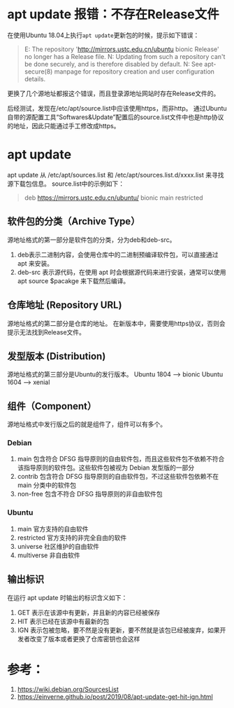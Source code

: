 # apt update 报错：不存在Release文件

在使用Ubuntu 18.04上执行`apt update`更新包的时候，提示如下错误：
> E: The repository 'http://mirrors.ustc.edu.cn/ubuntu bionic Release' no longer has a Release file.
> N: Updating from such a repository can't be done securely, and is therefore disabled by default.
> N: See apt-secure(8) manpage for repository creation and user configuration details.

更换了几个源地址都报这个错误，而且登录源地址网站时存在Release文件的。

后经测试，发现在/etc/apt/source.list中应该使用https，而非http。
通过Ubuntu自带的源配置工具“Softwares&Update”配置后的source.list文件中也是http协议的地址，因此只能通过手工修改成https。

# apt update
apt update 从 /etc/apt/sources.list 和 /etc/apt/sources.list.d/xxxx.list 来寻找源下载包信息。
source.list中的示例如下：
> deb https://mirrors.ustc.edu.cn/ubuntu/ bionic main restricted

## 软件包的分类（Archive Type）
源地址格式的第一部分是软件包的分类，分为deb和deb-src。
1. deb表示二进制内容，会使用仓库中的二进制预编译软件包，可以直接通过 apt 来安装。
2. deb-src 表示源代码，在使用 apt 时会根据源代码来进行安装，通常可以使用 apt source $pacakge 来下载然后编译。

## 仓库地址 (Repository URL)
源地址格式的第二部分是仓库的地址。
在新版本中，需要使用https协议，否则会提示无法找到Release文件。

## 发型版本 (Distribution)
源地址格式的第三部分是Ubuntu的发行版本。
Ubuntu 1804 --> bionic
Ubuntu 1604 --> xenial

## 组件（Component）
源地址格式中发行版之后的就是组件了，组件可以有多个。
### Debian
1. main 包含符合 DFSG 指导原则的自由软件包，而且这些软件包不依赖不符合该指导原则的软件包。这些软件包被视为 Debian 发型版的一部分
2. contrib 包含符合 DFSG 指导原则的自由软件包，不过这些软件包依赖不在 main 分类中的软件包
3. non-free 包含不符合 DFSG 指导原则的非自由软件包
### Ubuntu
1. main 官方支持的自由软件
2. restricted 官方支持的非完全自由的软件
3. universe 社区维护的自由软件
4. multiverse 非自由软件

## 输出标识
在运行 apt update 时输出的标识含义如下：
1. GET 表示在该源中有更新，并且新的内容已经被保存
2. HIT 表示已经在该源中有最新的包
3. IGN 表示包被忽略，要不然是没有更新，要不然就是该包已经被废弃，如果开发者改变了版本或者更换了仓库密钥也会这样


# 参考：
1. https://wiki.debian.org/SourcesList
2. https://einverne.github.io/post/2019/08/apt-update-get-hit-ign.html
